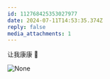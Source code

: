 ```yaml
---
id: 112768425353027977
date: 2024-07-11T14:53:35.374Z
reply: false
media_attachments: 1
---
```


让我康康 👀

![None](https://files.e5n.cc/media_attachments/files/112/768/424/266/654/739/original/25fdfba160a6fd9a.png)
